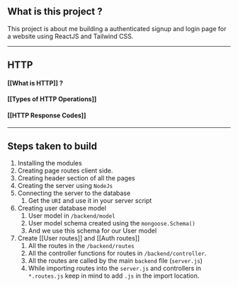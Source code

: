 ## What is this project ?

This project is about me building a authenticated signup and login page for a website using ReactJS and Tailwind CSS.

---
## HTTP

#### [[What is HTTP]] ?
#### [[Types of HTTP Operations]]
#### [[HTTP Response Codes]]
---
## Steps taken to build

1. Installing the modules
2. Creating page routes client side.
3. Creating header section of all the pages
4. Creating the server using `NodeJs`
5. Connecting the server to the database
	1. Get the `URI` and use it in your server script
6. Creating user database model
	1. User model in `/backend/model`
	2. User model schema created using the `mongoose.Schema()`
	3. And we use this schema for our User model
8. Create [[User routes]] and  [[Auth routes]] 
	1. All the routes in the `/backend/routes`
	2. All the controller functions for routes in `/backend/controller`.
	4. All the routes are called by the main `backend` file (`server.js`)
	5. While importing routes into the `server.js` and controllers in `*.routes.js` keep in mind to add `.js` in the import location.
